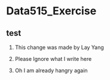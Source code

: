 # Data515_Exercise

## test


1. This change was made by Lay Yang

2. Please Ignore what I write here

3. Oh I am already hangry again 

